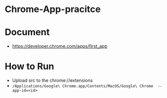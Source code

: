 # Chrome-App-pracitce

# Document
- https://developer.chrome.com/apps/first_app

# How to Run
- Upload src to the chrome://extensions
- `/Applications/Google\ Chrome.app/Contents/MacOS/Google\ Chrome  --app-id=<id>`

